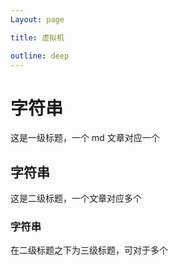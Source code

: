 ```yaml
---
Layout: page

title: 虚拟机

outline: deep
---
```

# 字符串
这是一级标题，一个 md 文章对应一个
## 字符串
这是二级标题，一个文章对应多个
### 字符串

在二级标题之下为三级标题，可对于多个
